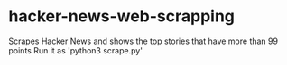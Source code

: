 # hacker-news-web-scrapping
Scrapes Hacker News and shows the top stories that have more than 99 points
Run it as 'python3 scrape.py'
